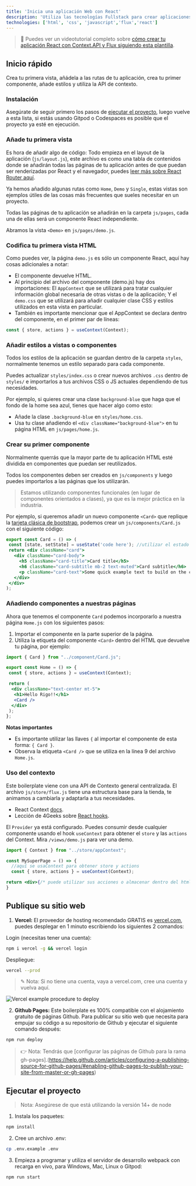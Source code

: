 ```yaml
---
title: 'Inicia una aplicación Web con React'
description: 'Utiliza las tecnologías Fullstack para crear aplicaciones profesionales con React.js y FastAPI.'
technologies: ['html', 'css', 'javascript','flux','react']
---
```


> 🎥 Puedes ver un videotutorial completo sobre [cómo crear tu aplicación React con Context.API y Flux siguiendo esta plantilla](https://www.loom.com/share/f37c6838b3f1496c95111e515e83dd9b).

## Inicio rápido

Crea tu primera vista, añádela a las rutas de tu aplicación, crea tu primer componente, añade estilos y utiliza la API de contexto.

### Instalación

Asegúrate de seguir primero los pasos de [ejecutar el proyecto](https://github.com/4GeeksAcademy/react-hello-webapp/blob/master/README.md), luego vuelve a esta lista, si estás usando Gitpod o Codespaces es posible que el proyecto ya esté en ejecución.

### Añade tu primera vista

Es hora de añadir algo de código: Todo empieza en el layout de la aplicación (`js/layout.js`), este archivo es como una tabla de contenidos donde se añadirán todas las páginas de tu aplicación antes de que puedan ser renderizadas por React y el navegador, puedes [leer más sobre React Router aquí](https://4geeks.com/lesson/routing-our-views-with-react-router).

Ya hemos añadido algunas rutas como `Home`, `Demo` y `Single`, estas vistas son ejemplos útiles de las cosas más frecuentes que sueles necesitar en un proyecto.

Todas las páginas de tu aplicación se añadirán en la carpeta `js/pages`, cada una de ellas será un componente React independiente.

Abramos la vista `<Demo>` en `js/pages/demo.js`.

### Codifica tu primera vista HTML

Como puedes ver, la página `demo.js` es sólo un componente React, aquí hay cosas adicionales a notar:

- El componente devuelve HTML.
- Al principio del archivo del componente (demo.js) hay dos importaciones: El `AppContext` que se utilizará para tratar cualquier información global necesaria de otras vistas o de la aplicación; Y el `demo.css` que se utilizará para añadir cualquier clase CSS y estilos utilizados en esta vista en particular.
- También es importante mencionar que el AppContext se declara dentro del componente, en el primer par de líneas:

```js
const { store, actions } = useContext(Context);
```

### Añadir estilos a vistas o componentes

Todos los estilos de la aplicación se guardan dentro de la carpeta `styles`, normalmente tenemos un estilo separado para cada componente.

Puedes actualizar `styles/index.css` o crear nuevos archivos `.css` dentro de `styles/` e importarlos a tus archivos CSS o JS actuales dependiendo de tus necesidades.

Por ejemplo, si quieres crear una clase `background-blue` que haga que el fondo de la home sea azul, tienes que hacer algo como esto:

- Añade la clase `.background-blue` en `styles/home.css`.
- Usa tu clase añadiendo el `<div className="background-blue">` en tu página HTML en `js/pages/home.js`.

### Crear su primer componente

Normalmente querrás que la mayor parte de tu aplicación HTML esté dividida en componentes que puedan ser reutilizados.
 
Todos los componentes deben ser creados en `js/components` y luego puedes importarlos a las páginas que los utilizarán.

> Estamos utilizando componentes funcionales (en lugar de componentes orientados a clases), ya que es la mejor práctica en la industria.
 
Por ejemplo, si queremos añadir un nuevo componente `<Card>` que replique la [tarjeta clásica de bootstrap](https://getbootstrap.com/docs/5.0/components/card/), podemos crear un `js/components/Card.js` con el siguiente código:

```jsx
export const Card = () => (
 const [state, setState] = useState('code here'); //utilizar el estado (si es necesario)
 return <div className="card">
   <div className="card-body">
     <h5 className="card-title">Card title</h5>
     <h6 className="card-subtitle mb-2 text-muted">Card subtitle</h6>
     <p className="card-text">Some quick example text to build on the card title and make up the bulk of the cards content.</p>
   </div>
 </div>
);
```

### Añadiendo componentes a nuestras páginas

Ahora que tenemos el componente `Card` podemos incorporarlo a nuestra página `Home.js` con los siguientes pasos:

1. Importar el componente en la parte superior de la página.
2. Utiliza la etiqueta del componente `<Card>` dentro del HTML que devuelve tu página, por ejemplo:

```jsx
import { Card } from "../component/Card.js";

export const Home = () => {
 const { store, actions } = useContext(Context);

 return (
  <div className="text-center mt-5">
   <h1>Hello Rigo!!</h1>
   <Card />
  </div>
 );
};
```

**Notas importantes**

- Es importante utilizar las llaves `{` al importar el componente de esta forma: `{ Card }`.
- Observa la etiqueta `<Card />` que se utiliza en la línea 9 del archivo `Home.js`.

### Uso del contexto

Este boilerplate viene con una API de Contexto general centralizada. El archivo `js/store/flux.js` tiene una estructura base para la tienda, te animamos a cambiarla y adaptarla a tus necesidades.

- React Context [docs](https://react.dev/reference/react/useContext).
- Lección de 4Geeks sobre [React hooks](https://content.breatheco.de/lesson/react-hooks-explained).

El `Provider` ya está configurado. Puedes consumir desde cualquier componente usando el hook `useContext` para obtener el `store` y las `actions` del Context. Mira `/views/demo.js` para ver una demo.

```jsx
import { Context } from "../store/appContext";

const MySuperPage = () => {
  //aquí se usaContext para obtener store y actions
  const { store, actions } = useContext(Context);

return <div>{/* puede utilizar sus acciones o almacenar dentro del html */}</div>
}
```

## Publique su sitio web

1. **Vercel:** El proveedor de hosting recomendado GRATIS es [vercel.com](https://vercel.com/), puedes desplegar en 1 minuto escribiendo los siguientes 2 comandos:

Login (necesitas tener una cuenta):

```bash
npm i vercel -g && vercel login
```

Despliegue:

```bash
vercel --prod
```

> ✎ Nota: Si no tiene una cuenta, vaya a vercel.com, cree una cuenta y vuelva aquí.

![Vercel example procedure to deploy](https://github.com/4GeeksAcademy/react-hello-webapp/blob/4b530ba091a981d3916cc6e960e370decaf2e234/docs/deploy.png?raw=true)

2. **Github Pages:** Este boilerplate es 100% compatible con el alojamiento gratuito de páginas Github.
Para publicar su sitio web que necesita para empujar su código a su repositorio de Github y ejecutar el siguiente comando después:

```bash
npm run deploy
```

> 👉 Nota: Tendrás que [configurar las páginas de Github para la rama gh-pages].(https://help.github.com/articles/configuring-a-publishing-source-for-github-pages/#enabling-github-pages-to-publish-your-site-from-master-or-gh-pages)

## Ejecutar el proyecto

> Nota: Asegúrese de que está utilizando la versión 14+ de node

1. Instala los paquetes:

```bash
npm install
```

2. Cree un archivo .env:

```bash
cp .env.example .env
```

3. Empieza a programar y utiliza el servidor de desarrollo webpack con recarga en vivo, para Windows, Mac, Linux o Gitpod:

```bash
npm run start
```
